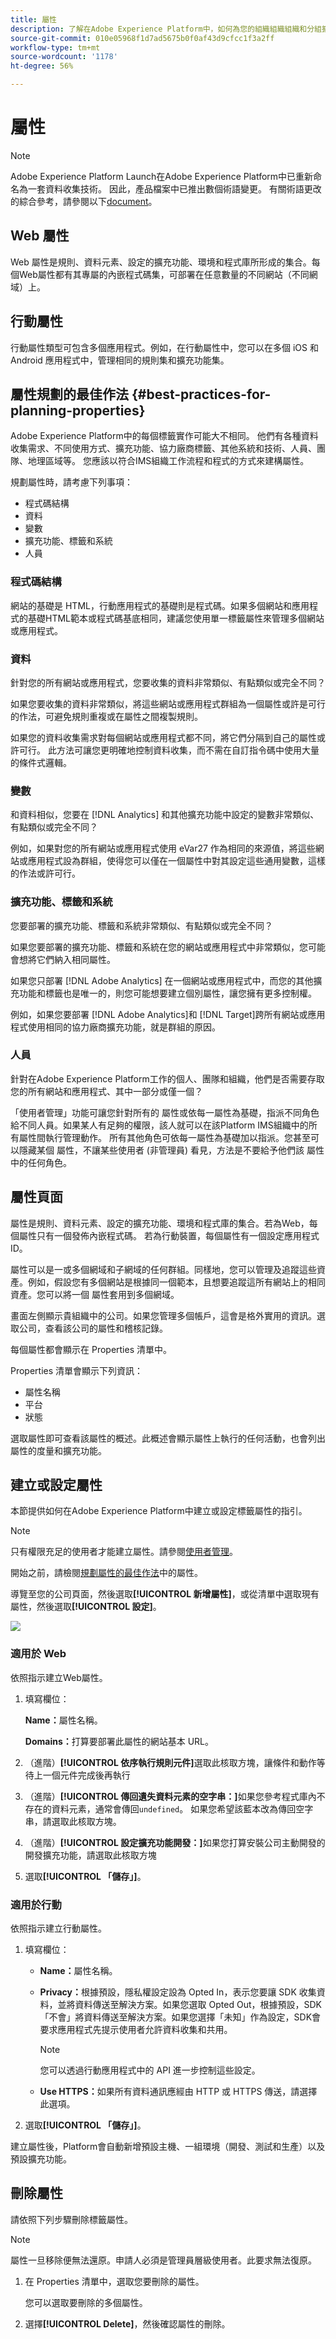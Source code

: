 ```yaml
---
title: 屬性
description: 了解在Adobe Experience Platform中，如何為您的組織組織組織和分組擴充功能、環境和程式庫。
source-git-commit: 010e05968f1d7ad5675b0f0af43d9cfcc1f3a2ff
workflow-type: tm+mt
source-wordcount: '1178'
ht-degree: 56%

---
```


# 屬性

>[!NOTE]
>
>Adobe Experience Platform Launch在Adobe Experience Platform中已重新命名為一套資料收集技術。 因此，產品檔案中已推出數個術語變更。 有關術語更改的綜合參考，請參閱以下[document](../../term-updates.md)。

## Web 屬性

Web 屬性是規則、資料元素、設定的擴充功能、環境和程式庫所形成的集合。每個Web屬性都有其專屬的內嵌程式碼集，可部署在任意數量的不同網站（不同網域）上。

## 行動屬性

行動屬性類型可包含多個應用程式。例如，在行動屬性中，您可以在多個 iOS 和 Android 應用程式中，管理相同的規則集和擴充功能集。

## 屬性規劃的最佳作法 {#best-practices-for-planning-properties}

Adobe Experience Platform中的每個標籤實作可能大不相同。 他們有各種資料收集需求、不同使用方式、擴充功能、協力廠商標籤、其他系統和技術、人員、團隊、地理區域等。 您應該以符合IMS組織工作流程和程式的方式來建構屬性。

規劃屬性時，請考慮下列事項：

* 程式碼結構
* 資料
* 變數
* 擴充功能、標籤和系統
* 人員

### 程式碼結構

網站的基礎是 HTML，行動應用程式的基礎則是程式碼。如果多個網站和應用程式的基礎HTML範本或程式碼基底相同，建議您使用單一標籤屬性來管理多個網站或應用程式。

### 資料

針對您的所有網站或應用程式，您要收集的資料非常類似、有點類似或完全不同？

如果您要收集的資料非常類似，將這些網站或應用程式群組為一個屬性或許是可行的作法，可避免規則重複或在屬性之間複製規則。

如果您的資料收集需求對每個網站或應用程式都不同，將它們分隔到自己的屬性或許可行。 此方法可讓您更明確地控制資料收集，而不需在自訂指令碼中使用大量的條件式邏輯。

### 變數

和資料相似，您要在 [!DNL Analytics] 和其他擴充功能中設定的變數非常類似、有點類似或完全不同？

例如，如果對您的所有網站或應用程式使用 eVar27 作為相同的來源值，將這些網站或應用程式設為群組，使得您可以僅在一個屬性中對其設定這些通用變數，這樣的作法或許可行。

### 擴充功能、標籤和系統

您要部署的擴充功能、標籤和系統非常類似、有點類似或完全不同？

如果您要部署的擴充功能、標籤和系統在您的網站或應用程式中非常類似，您可能會想將它們納入相同屬性。

如果您只部署 [!DNL Adobe Analytics] 在一個網站或應用程式中，而您的其他擴充功能和標籤也是唯一的，則您可能想要建立個別屬性，讓您擁有更多控制權。

例如，如果您要部署 [!DNL Adobe Analytics]和 [!DNL Target]跨所有網站或應用程式使用相同的協力廠商擴充功能，就是群組的原因。

### 人員

針對在Adobe Experience Platform工作的個人、團隊和組織，他們是否需要存取您的所有網站和應用程式、其中一部分或僅一個？

「使用者管理」功能可讓您針對所有的 屬性或依每一屬性為基礎，指派不同角色給不同人員。如果某人有足夠的權限，該人就可以在該Platform IMS組織中的所有屬性間執行管理動作。 所有其他角色可依每一屬性為基礎加以指派。您甚至可以隱藏某個 屬性，不讓某些使用者 (非管理員) 看見，方法是不要給予他們該 屬性中的任何角色。

## 屬性頁面

屬性是規則、資料元素、設定的擴充功能、環境和程式庫的集合。若為Web，每個屬性只有一個發佈內嵌程式碼。 若為行動裝置，每個屬性有一個設定應用程式ID。

屬性可以是一或多個網域和子網域的任何群組。同樣地，您可以管理及追蹤這些資產。例如，假設您有多個網站是根據同一個範本，且想要追蹤這所有網站上的相同資產。您可以將一個 屬性套用到多個網域。

畫面左側顯示貴組織中的公司。如果您管理多個帳戶，這會是格外實用的資訊。選取公司，查看該公司的屬性和稽核記錄。

每個屬性都會顯示在 Properties 清單中。

Properties 清單會顯示下列資訊：

* 屬性名稱
* 平台
* 狀態

選取屬性即可查看該屬性的概述。此概述會顯示屬性上執行的任何活動，也會列出屬性的度量和擴充功能。

## 建立或設定屬性

本節提供如何在Adobe Experience Platform中建立或設定標籤屬性的指引。

>[!NOTE]
>
>只有權限充足的使用者才能建立屬性。請參閱[使用者管理](user-permissions.md)。

開始之前，請檢閱[規劃屬性的最佳作法](companies-and-properties.md#best-practices-for-planning-properties)中的屬性。

導覽至您的公司頁面，然後選取&#x200B;**[!UICONTROL 新增屬性]**，或從清單中選取現有屬性，然後選取&#x200B;**[!UICONTROL 設定]**。

![](../../images/property-settings.png)

### 適用於 Web

依照指示建立Web屬性。

1. 填寫欄位：

   **Name：**&#x200B;屬性名稱。

   **Domains：**&#x200B;打算要部署此屬性的網站基本 URL。

1. （進階）**[!UICONTROL 依序執行規則元件]**&#x200B;選取此核取方塊，讓條件和動作等待上一個元件完成後再執行
1. （進階）**[!UICONTROL 傳回遺失資料元素的空字串：]**&#x200B;如果您參考程式庫內不存在的資料元素，通常會傳回`undefined`。  如果您希望該藍本改為傳回空字串，請選取此核取方塊。
1. （進階）**[!UICONTROL 設定擴充功能開發：]**&#x200B;如果您打算安裝公司主動開發的開發擴充功能，請選取此核取方塊
1. 選取&#x200B;**[!UICONTROL 「儲存」]**。

### 適用於行動

依照指示建立行動屬性。

1. 填寫欄位：

   * **Name：**&#x200B;屬性名稱。
   * **Privacy：**&#x200B;根據預設，隱私權設定設為 Opted In，表示您要讓 SDK 收集資料，並將資料傳送至解決方案。如果您選取 Opted Out，根據預設，SDK「不會」將資料傳送至解決方案。如果您選擇「未知」作為設定，SDK會要求應用程式先提示使用者允許資料收集和共用。

      >[!NOTE]
      >
      >您可以透過行動應用程式中的 API 進一步控制這些設定。

   * **Use HTTPS：**&#x200B;如果所有資料通訊應經由 HTTP 或 HTTPS 傳送，請選擇此選項。

1. 選取&#x200B;**[!UICONTROL 「儲存」]**。

建立屬性後，Platform會自動新增預設主機、一組環境（開發、測試和生產）以及預設擴充功能。

## 刪除屬性

請依照下列步驟刪除標籤屬性。

>[!NOTE]
>
>屬性一旦移除便無法還原。申請人必須是管理員層級使用者。此要求無法復原。

1. 在 Properties 清單中，選取您要刪除的屬性。

   您可以選取要刪除的多個屬性。

1. 選擇&#x200B;**[!UICONTROL Delete]**，然後確認屬性的刪除。
